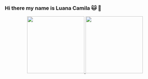 ### Hi there my name is Luana Camila 🐱 👋

<!--
**luanacamila-s/luanacamila-s** is a ✨ _special_ ✨ repository because its `README.md` (this file) appears on your GitHub profile.

Here are some ideas to get you started:

- 🔭 I’m currently working on ...
- 🌱 I’m currently learning ...
- 👯 I’m looking to collaborate on ...
- 🤔 I’m looking for help with ...
- 💬 Ask me about ...
- 📫 How to reach me: ...
- 😄 Pronouns: ...
- ⚡ Fun fact: ...
-->

<div align="center">
  <a href="https://github.com/luanacamila-s/">
  <img height="180em" src="https://github-readme-stats.vercel.app/api?username=luanacamila-s&show_icons=true&theme=dark&include_all_commits=true&count_private=true"/>
  <img height="180em" src="https://github-readme-stats.vercel.app/api/top-langs/?username=luanacamila-s&layout=compact&langs_count=7&theme=dark"/>
</div>
  
